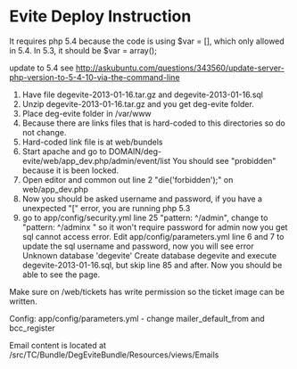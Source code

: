 Evite Deploy Instruction
========================
It requires php 5.4 because the code is using
$var = [], which only allowed in 5.4. In 5.3, it should be $var = array();

update to 5.4 see http://askubuntu.com/questions/343560/update-server-php-version-to-5-4-10-via-the-command-line
1. Have file degevite-2013-01-16.tar.gz and degevite-2013-01-16.sql
2. Unzip degevite-2013-01-16.tar.gz and you get deg-evite folder.
3. Place deg-evite folder in /var/www
4. Because there are links files that is hard-coded to this directories so do not change.
5. Hard-coded link file is at web/bundels
6. Start apache and go to DOMAIN/deg-evite/web/app_dev.php/admin/event/list
You should see "probidden" because it is been locked.
7. Open editor and common out line 2 "die('forbidden');" on web/app_dev.php
8. Now you should be asked username and password, if you have a unexpected "[" error, you are running php 5.3
9. go to app/config/security.yml line 25 "pattern:    ^/admin", change to "pattern:    ^/adminx " so it won't require password for admin
now you get sql cannot access error.
Edit app/config/parameters.yml line 6 and 7 to update the sql username and password, now you will see error Unknown database 'degevite'
Create database degevite and execute degevite-2013-01-16.sql, but skip line 85 and after.
Now you should be able to see the page.

Make sure on /web/tickets has write permission so the ticket image can be written.

Config:
app/config/parameters.yml - change mailer_default_from and bcc_register

Email content is located at /src/TC/Bundle/DegEviteBundle/Resources/views/Emails
